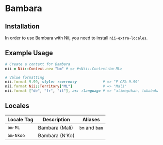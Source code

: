 <!-- This file has been generated. Source: languages/_template.md.erb -->

# Bambara

## Installation

In order to use Bambara with Nii, you need to install `nii-extra-locales`.

## Example Usage

``` ruby
# Create a context for Bambara
nii = Nii::Context.new "bm" # => #<Nii::Context:bm-ML>

# Value formatting
nii.format 9.99, style: :currency            # => "F CFA 9.99"
nii.format Nii::Territory["ML"]              # => "Mali"
nii.format ["de", "fr", "it"], as: :language # => "alimaɲikan, tubabukan, italikan"
```


## Locales

<table>
  <thead>
    <tr>
      <th>Locale Tag</th>
      <th>Description</th>
      <th>Aliases</th>
    </tr>
  </thead>
  <tbody>
    <tr>
      <td><code>bm-ML</code></td>
      <td>Bambara (Mali)</td>
      <td><code>bm</code> and <code>bam</code></td>
    </tr>
    <tr>
      <td><code>bm-Nkoo</code></td>
      <td>Bambara (N’Ko)</td>
      <td></td>
    </tr>
  </tbody>
</table>

